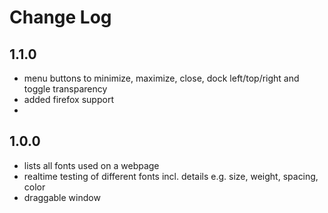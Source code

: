 Change Log
=======

## 1.1.0 ##
* menu buttons to minimize, maximize, close, dock left/top/right and toggle transparency
* added firefox support
* 

## 1.0.0 ##
* lists all fonts used on a webpage
* realtime testing of different fonts incl. details e.g. size, weight, spacing, color
* draggable window